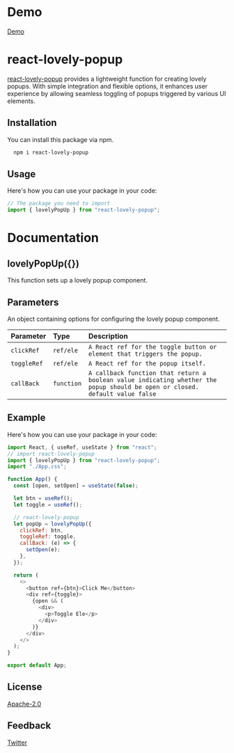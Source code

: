 # Demo

[Demo](https://codesandbox.io/p/sandbox/react-lovely-popup-sjhlhs?file=%2Fsrc%2FApp.js%3A1%2C1-43%2C1)

# react-lovely-popup

 [react-lovely-popup](https://www.npmjs.com/package/react-lovely-popup) provides a lightweight function for creating lovely popups. With simple integration and flexible options, it enhances user experience by allowing seamless toggling of popups triggered by various UI elements.

## Installation

You can install this package via npm.

```bash
  npm i react-lovely-popup
```

## Usage

Here's how you can use your package in your code:

```javascript
// The package you need to import
import { lovelyPopUp } from "react-lovely-popup";
```

# Documentation

## lovelyPopUp({})

This function sets up a lovely popup component.

## Parameters

An object containing options for configuring the lovely popup component.

| Parameter   | Type       | Description                                                                                                                  |
| :---------- | :--------- | :--------------------------------------------------------------------------------------------------------------------------- |
| `clickRef`  | `ref/ele`  | `A React ref for the toggle button or element that triggers the popup.`                                                      |
| `toggleRef` | `ref/ele`  | `A React ref for the popup itself.`                                                                                          |
| `callBack`  | `function` | `A callback function that return a boolean value indicating whether the popup should be open or closed. default value false` |

## Example

Here's how you can use your package in your code:

```javascript
import React, { useRef, useState } from "react";
// import react-lovely-popup
import { lovelyPopUp } from "react-lovely-popup";
import "./App.css";

function App() {
  const [open, setOpen] = useState(false);

  let btn = useRef();
  let toggle = useRef();

  // react-lovely-popup
  let popUp = lovelyPopUp({
    clickRef: btn,
    toggleRef: toggle,
    callBack: (e) => {
      setOpen(e);
    },
  });

  return (
    <>
      <button ref={btn}>Click Me</button>
      <div ref={toggle}>
        {open && (
          <div>
            <p>Toggle Ele</p>
          </div>
        )}
      </div>
    </>
  );
}

export default App;
```

## License

[Apache-2.0](https://github.com/Shahriar-30/react-lovely-popup?tab=Apache-2.0-1-ov-file#readme)


## Feedback
[Twitter](https://twitter.com/AlSiphat11)